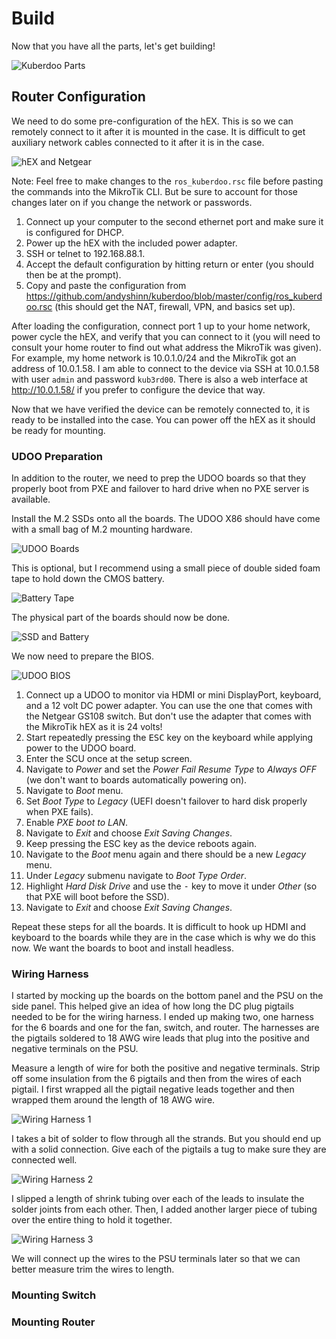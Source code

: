 # Build

Now that you have all the parts, let's get building!

![Kuberdoo Parts](../photos/IMG_20171024_142838.jpg)

## Router Configuration

We need to do some pre-configuration of the hEX. This is so we can remotely connect to it after it is mounted in the case. It is difficult to get auxiliary network cables connected to it after it is in the case.

![hEX and Netgear](../photos/IMG_20171011_145058.jpg)

Note: Feel free to make changes to the `ros_kuberdoo.rsc` file before pasting the commands into the MikroTik CLI. But be sure to account for those changes later on if you change the network or passwords.

1. Connect up your computer to the second ethernet port and make sure it is configured for DHCP.
1. Power up the hEX with the included power adapter.
1. SSH or telnet to 192.168.88.1.
1. Accept the default configuration by hitting return or enter (you should then be at the prompt).
1. Copy and paste the configuration from https://github.com/andyshinn/kuberdoo/blob/master/config/ros_kuberdoo.rsc (this should get the NAT, firewall, VPN, and basics set up).

After loading the configuration, connect port 1 up to your home network, power cycle the hEX, and verify that you can connect to it (you will need to consult your home router to find out what address the MikroTik was given). For example, my home network is 10.0.1.0/24 and the MikroTik got an address of 10.0.1.58. I am able to connect to the device via SSH at 10.0.1.58 with user `admin` and password `kub3rd00`. There is also a web interface at http://10.0.1.58/ if you prefer to configure the device that way.

Now that we have verified the device can be remotely connected to, it is ready to be installed into the case. You can power off the hEX as it should be ready for mounting.

### UDOO Preparation

In addition to the router, we need to prep the UDOO boards so that they properly boot from PXE and failover to hard drive when no PXE server is available.

Install the M.2 SSDs onto all the boards. The UDOO X86 should have come with a small bag of M.2 mounting hardware.

![UDOO Boards](../photos/IMG_20171011_180959.jpg)

This is optional, but I recommend using a small piece of double sided foam tape to hold down the CMOS battery.

![Battery Tape](../photos/IMG_20171011_182714.jpg)

The physical part of the boards should now be done.

![SSD and Battery](../photos/IMG_20171011_181252.jpg)

We now need to prepare the BIOS.

![UDOO BIOS](/Users/andy/Projects/andyshinn/kuberdoo/photos/IMG_20171011_190028.jpg)

1. Connect up a UDOO to monitor via HDMI or mini DisplayPort, keyboard, and a 12 volt DC power adapter. You can use the one that comes with the Netgear GS108 switch. But don't use the adapter that comes with the MikroTik hEX as it is 24 volts!
1. Start repeatedly pressing the <kbd>ESC</kbd> key on the keyboard while applying power to the UDOO board.
1. Enter the SCU once at the setup screen.
1. Navigate to _Power_ and set the _Power Fail Resume Type_ to _Always OFF_ (we don't want to boards automatically powering on).
1. Navigate to _Boot_ menu.
1. Set _Boot Type_ to _Legacy_ (UEFI doesn't failover to hard disk properly when PXE fails).
1. Enable _PXE boot to LAN_.
1. Navigate to _Exit_ and choose _Exit Saving Changes_.
1. Keep pressing the ESC key as the device reboots again.
1. Navigate to the _Boot_ menu again and there should be a new _Legacy_ menu.
1. Under _Legacy_ submenu navigate to _Boot Type Order_.
1. Highlight _Hard Disk Drive_ and use the <kbd>-</kbd> key to move it under _Other_ (so that PXE will boot before the SSD).
1. Navigate to _Exit_ and choose _Exit Saving Changes_.

Repeat these steps for all the boards. It is difficult to hook up HDMI and keyboard to the boards while they are in the case which  is why we do this now. We want the boards to boot and install headless.

### Wiring Harness

I started by mocking up the boards on the bottom panel and the PSU on the side panel. This helped give an idea of how long the DC plug pigtails needed to be for the wiring harness. I ended up making two, one harness for the 6 boards and one for the fan, switch, and router. The harnesses are the pigtails soldered to 18 AWG wire leads that plug into the positive and negative terminals on the PSU.

Measure a length of wire for both the positive and negative terminals. Strip off some insulation from the 6 pigtails and then from the wires of each pigtail. I first wrapped all the pigtail negative leads together and then wrapped them around the length of 18 AWG wire.

![Wiring Harness 1](../photos/IMG_20171023_182342.jpg)

I takes a bit of solder to flow through all the strands. But you should end up with a solid connection. Give each of the pigtails a tug to make sure they are connected well.

![Wiring Harness 2](../photos/IMG_20171023_183057.jpg)

I slipped a length of shrink tubing over each of the leads to insulate the solder joints from each other. Then, I added another larger piece of tubing over the entire thing to hold it together.

![Wiring Harness 3](../photos/IMG_20171023_183552.jpg)

We will connect up the wires to the PSU terminals later so that we can better measure trim the wires to length.

### Mounting Switch

### Mounting Router
